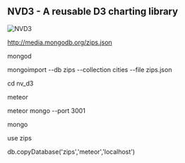 ## NVD3 - A reusable D3 charting library
![NVD3](http://i.imgur.com/E2M5bFk.jpg)

http://media.mongodb.org/zips.json

mongod

mongoimport --db zips --collection cities --file zips.json

cd nv_d3

meteor

meteor mongo --port 3001

mongo

use zips

db.copyDatabase('zips','meteor','localhost')
